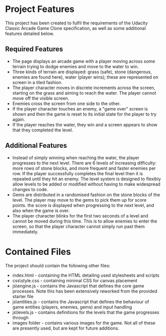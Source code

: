 # Project Features

This project has been created to fulfil the requirements of the Udacity Classic Arcade Game Clone specification, as well as some additional features detailed below.

## Required Features

* The page displays an arcade game with a player moving across some terrain trying to dodge enemies and move to the water to win.
* Three kinds of terrain are displayed: grass (safe), stone (dangerous, enemies are found here), water (player wins); these are represented on screen in a tiled fashion.
* The player character moves in discrete increments across the screen, starting on the grass and aiming to reach the water. The player cannot move off the visible screen.
* Enemies cross the screen from one side to the other.
* If the player character touches an enemy, a "game over" screen is shown and then the game is reset to its initial state for the player to try again.
* If the player reaches the water, they win and a screen appears to show that they completed the level.

## Additional Features

* Instead of simply winning when reaching the water, the player progresses to the next level. There are 6 levels of increasing difficulty: more rows of stone blocks, and more frequent and faster enemies per row. If the player successfully completes the final level then it is repeated until they hit an enemy. The level system is designed to flexibly allow levels to be added or modified without having to make widespread changes to code.
* Gems are distributed in a randomised fashion on the stone blocks of the level. The player may move to the gems to pick them up for score points. the score is displayed when progressing to the next level, and also when the game is over.
* The player character blinks for the first two seconds of a level and cannot be moved during this time. This is to allow enemies to enter the screen, so that the player character cannot simply run past them immediately.

# Contained Files

The project should contain the following other files:
* index.html - containing the HTML detailing used stylesheets and scripts
* css\style.css - containing minimal CSS for canvas placement
* js\engine.js - contains the Javascript that defines the core game processes. Note this has been extensively reworked from the provided starter file
* js\entities.js - contains the Javascript that defines the behaviour of game entities (players, enemies, gems) and input handling
* js\levels.js - contains definitions for the levels that the game progresses through
* images folder - contains various images for the game. Not all of these are presently used, but are kept for future additions.
